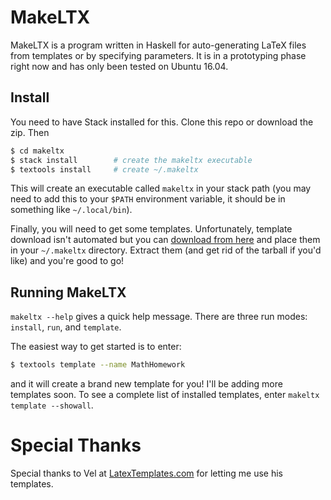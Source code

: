 MakeLTX
=======

MakeLTX is a program written in Haskell for auto-generating LaTeX files from templates or by
specifying parameters. It is in a prototyping phase right now and has only
been tested on Ubuntu 16.04.

## Install

You need to have Stack installed for this. Clone this repo or download the zip.
Then
``` bash
$ cd makeltx
$ stack install        # create the makeltx executable
$ textools install     # create ~/.makeltx
```
This will create an executable called `makeltx` in your stack path (you may need to add this to your `$PATH`
environment variable, it should be in something like `~/.local/bin`).

Finally, you will need to get some templates. Unfortunately, template download isn't automated but you can
[download from here](http://benkushigian.com/makeltx/templates/templates.tar.gz) and place them in your `~/.makeltx` directory. Extract them (and get rid of the tarball if you'd like) and you're good to go!

## Running MakeLTX
`makeltx --help` gives a quick help message. There are three run modes: `install`, `run`, and `template`.

The easiest way to get started is to enter:

``` bash
$ textools template --name MathHomework
```` 

and it will create a brand new template for you! I'll be adding more templates soon.
To see a complete list of installed templates, enter `makeltx template --showall`.

Special Thanks
==============
Special thanks to Vel at [LatexTemplates.com](http://latextemplates.com) for letting me use his templates.

